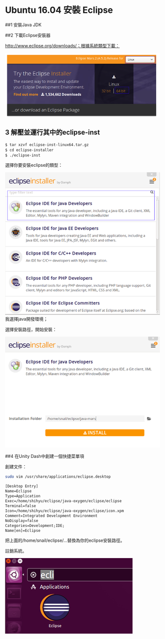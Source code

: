 # Ubuntu 16.04 安裝 Eclipse


##1 安裝Java JDK

##2 下載Eclipse安裝器

http://www.eclipse.org/downloads/；根據系統類型下載：


![](images/Screen-Shot-2016-05-06-at-09.57.57.png)
## 3 解壓並運行其中的eclipse-inst


```sh
$ tar xzvf eclipse-inst-linux64.tar.gz
$ cd eclipse-installer
$ ./eclipse-inst
```

選擇你要安裝eclipse的類型：

![](images/Screen-Shot-2016-05-06-at-10.04.49.png)
我選擇java開發環境；

選擇安裝路徑，開始安裝：

![](images/Screen-Shot-2016-05-06-at-10.06.03.png)

##4 在Unity Dash中創建一個快捷菜單項

創建文件：

```sh
sudo vim /usr/share/applications/eclipse.desktop 
```

```
[Desktop Entry]
Name=Eclipse
Type=Application
Exec=/home/shihyu/eclipse/java-oxygen/eclipse/eclipse
Terminal=false
Icon=/home/shihyu/eclipse/java-oxygen/eclipse/icon.xpm
Comment=Integrated Development Environment
NoDisplay=false
Categories=Development;IDE;
Name[en]=Eclipse
```
把上面的/home/snail/eclipse/…替換為你的eclipse安裝路徑。

註銷系統。



![](images/Screen-Shot-2016-05-06-at-10.35.44.png)